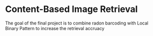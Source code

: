 # Content-Based Image Retrieval 

The goal of the final project is to combine radon barcoding with Local Binary Pattern to increase the retrieval accruacy
